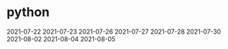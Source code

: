 # python
2021-07-22
2021-07-23
2021-07-26
2021-07-27
2021-07-28
2021-07-30
2021-08-02
2021-08-04
2021-08-05
